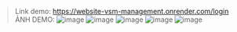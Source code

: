 > Link demo: https://website-vsm-management.onrender.com/login
> ẢNH DEMO:
> ![image](https://github.com/user-attachments/assets/3e9cd167-5efa-4717-a264-f86bf0077100)
> ![image](https://github.com/user-attachments/assets/1e52b86f-0611-4790-85cf-80a771f65cd8)
>![image](https://github.com/user-attachments/assets/7348b79e-27e9-4450-8026-c0bf0a76c6cc)
>![image](https://github.com/user-attachments/assets/c1bb57b3-4e63-4ca0-850a-a7e893cf200b)
> ![image](https://github.com/user-attachments/assets/75b6d5bf-44e8-40d4-b709-da53b2d0b00b)

